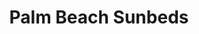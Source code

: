 ---
title: "Palm Beach Sunbeds"
address: "8-12, Letterkenny Rd, Derry, Co. Derry BT48 9XG"
tel: "028 7126 1450"
county: "Derry"
category: "Beaches"
type: "Content"
lat: "54.976667"
lng: "-7.36763"
---